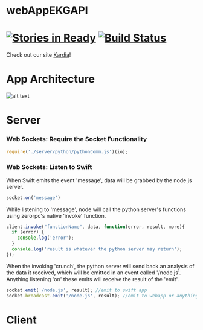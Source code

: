 webAppEKGAPI
============
[![Stories in Ready](https://badge.waffle.io/ekgapi/webappekgapi.png?label=ready&title=Ready)](https://waffle.io/ekgapi/webappekgapi) [![Build Status](https://travis-ci.org/EKGAPI/webAppEKGAPI.svg?branch=master)](https://travis-ci.org/EKGAPI/webAppEKGAPI)
===========

Check out our site [Kardia](http://kardia.io/)!

<!-- To view our commented code, please click [here](http://www.explainjs.com/explain?src=https%3A%2F%2Fraw.githubusercontent.com%2FEKGAPI%2FwebAppEKGAPI%2Fmaster%2Fdist%2FnewConcat.js)! -->

App Architecture
============
![alt text](http://res.cloudinary.com/kardia-io/image/upload/v1421366596/Screen_Shot_2015-01-15_at_4_02_38_PM_d3unqx.png "App Architecture")

Server
============
### Web Sockets: Require the Socket Functionality
```javascript
require('./server/python/pythonComm.js')(io);
```
### Web Sockets: Listen to Swift
When Swift emits the event 'message', data will be grabbed by the node.js server.
```javascript
socket.on('message')
```
While listening to 'message', node will call the python server's functions using zerorpc's native 'invoke' function.
```javascript
client.invoke("functionName", data, function(error, result, more){
  if (error) {
    console.log('error');
  }
  console.log('result is whatever the python server may return');
});
```
When the invoking 'crunch', the python server will send back an analysis of the data it received, which will be emitted in an event called '/node.js'. Anything listening 'on' these emits will receive the result of the 'emit'.
```javascript
socket.emit('/node.js', result); //emit to swift app
socket.broadcast.emit('/node.js', result); //emit to webapp or anything else listening
```









Client
============